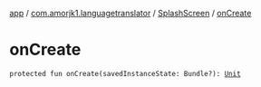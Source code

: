 [app](../../index.md) / [com.amorjk1.languagetranslator](../index.md) / [SplashScreen](index.md) / [onCreate](./on-create.md)

# onCreate

`protected fun onCreate(savedInstanceState: Bundle?): `[`Unit`](https://kotlinlang.org/api/latest/jvm/stdlib/kotlin/-unit/index.html)